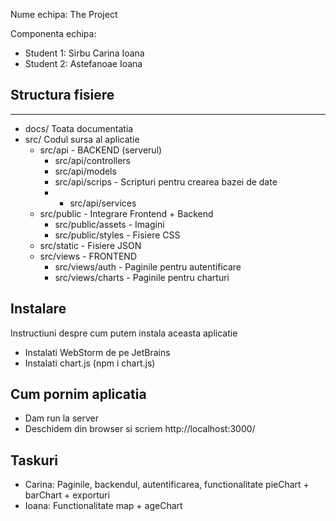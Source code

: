 Nume echipa: The Project

Componenta echipa:

- Student 1: Sirbu Carina Ioana
- Student 2: Astefanoae Ioana

## Structura fisiere

-------
- docs/ Toata documentatia
- src/ Codul sursa al aplicatie
  - src/api - BACKEND (serverul)
    - src/api/controllers
    - src/api/models
    - src/api/scrips - Scripturi pentru crearea bazei de date
    - - src/api/services
  - src/public - Integrare Frontend + Backend
    -  src/public/assets - Imagini
    -  src/public/styles - Fisiere CSS
  - src/static - Fisiere JSON
  - src/views - FRONTEND
    - src/views/auth - Paginile pentru autentificare
    - src/views/charts - Paginile pentru charturi

## Instalare
Instructiuni despre cum putem instala aceasta aplicatie
- Instalati WebStorm de pe JetBrains
- Instalati chart.js (npm i chart.js)

## Cum pornim aplicatia
- Dam run la server
- Deschidem din browser si scriem http://localhost:3000/

## Taskuri
- Carina: Paginile, backendul, autentificarea, functionalitate pieChart + barChart + exporturi
- Ioana: Functionalitate map + ageChart
